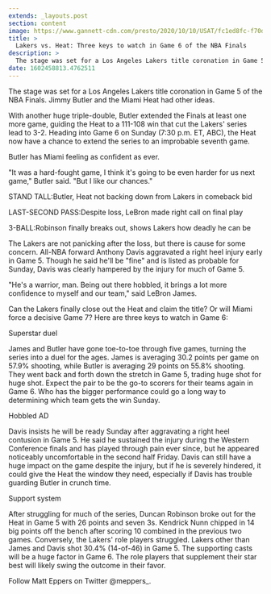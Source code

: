 ```yaml
--- 
extends: _layouts.post 
section: content 
image: https://www.gannett-cdn.com/presto/2020/10/10/USAT/fc1ed8fc-f70d-4681-968a-2395d2b1233d-2020-10-09_LeBron_Jimmy3.jpg?crop=2547,1432,x685,y251&width=2547&height=1432&format=pjpg&auto=webp 
title: > 
  Lakers vs. Heat: Three keys to watch in Game 6 of the NBA Finals 
description: > 
  The stage was set for a Los Angeles Lakers title coronation in Game 5 of the NBA Finals.With another huge triple-double, Butler extended the Finals at least one more game, guiding the Heat to a 111-108 win that cut the Lakers' series lead to 3-2."It was a hard-fought game, I think it's going to be even harder for us next game," Butler said.They went back and forth down the stretch in Game 5, trading huge shot for huge shot.Lakers other than James and Davis shot 30.4% (14-of-46) in Game 5. 
date: 1602458813.4762511 
--- 
```

The stage was set for a Los Angeles Lakers title coronation in Game 5 of the NBA Finals. Jimmy Butler and the Miami Heat had other ideas.

With another huge triple-double, Butler extended the Finals at least one more game, guiding the Heat to a 111-108 win that cut the Lakers' series lead to 3-2. Heading into Game 6 on Sunday (7:30 p.m. ET, ABC), the Heat now have a chance to extend the series to an improbable seventh game.

Butler has Miami feeling as confident as ever.

"It was a hard-fought game, I think it's going to be even harder for us next game," Butler said. "But I like our chances."

STAND TALL:Butler, Heat not backing down from Lakers in comeback bid

LAST-SECOND PASS:Despite loss, LeBron made right call on final play

3-BALL:Robinson finally breaks out, shows Lakers how deadly he can be

The Lakers are not panicking after the loss, but there is cause for some concern. All-NBA forward Anthony Davis aggravated a right heel injury early in Game 5. Though he said he'll be "fine" and is listed as probable for Sunday, Davis was clearly hampered by the injury for much of Game 5.

"He's a warrior, man. Being out there hobbled, it brings a lot more confidence to myself and our team," said LeBron James.

Can the Lakers finally close out the Heat and claim the title? Or will Miami force a decisive Game 7? Here are three keys to watch in Game 6:

Superstar duel

James and Butler have gone toe-to-toe through five games, turning the series into a duel for the ages. James is averaging 30.2 points per game on 57.9% shooting, while Butler is averaging 29 points on 55.8% shooting. They went back and forth down the stretch in Game 5, trading huge shot for huge shot. Expect the pair to be the go-to scorers for their teams again in Game 6. Who has the bigger performance could go a long way to determining which team gets the win Sunday.

Hobbled AD

Davis insists he will be ready Sunday after aggravating a right heel contusion in Game 5. He said he sustained the injury during the Western Conference finals and has played through pain ever since, but he appeared noticeably uncomfortable in the second half Friday. Davis can still have a huge impact on the game despite the injury, but if he is severely hindered, it could give the Heat the window they need, especially if Davis has trouble guarding Butler in crunch time.

Support system

After struggling for much of the series, Duncan Robinson broke out for the Heat in Game 5 with 26 points and seven 3s. Kendrick Nunn chipped in 14 big points off the bench after scoring 10 combined in the previous two games. Conversely, the Lakers' role players struggled. Lakers other than James and Davis shot 30.4% (14-of-46) in Game 5. The supporting casts will be a huge factor in Game 6. The role players that supplement their star best will likely swing the outcome in their favor.

Follow Matt Eppers on Twitter @meppers_.